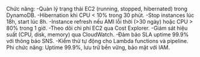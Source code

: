 Chức năng:
    -Quản lý trạng thái EC2 (running, stopped, hibernated) trong DynamoDB.
    -Hibernation khi CPU < 10% trong 30 phút.
    -Stop instances lúc 18h, start lúc 8h.
    -Instance refresh nếu AMI lỗi thời (>30 ngày) hoặc CPU > 80% trong 1 giờ.
    -Theo dõi chi phí EC2 qua Cost Explorer.
    -Giám sát hiệu suất (CPU, disk, memory) qua CloudWatch.
    -Đảm bảo SLA uptime 99.9% với thông báo SNS.
    -Kiểm thử tự động cho Lambda functions và pipeline.
Phi chức năng: Uptime 99.9%, lưu trữ bền vững, bảo mật với IAM.